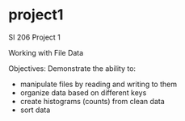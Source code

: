 # project1
SI 206 Project 1

Working with File Data

Objectives:
Demonstrate the ability to:
- manipulate files by reading and writing to them
- organize data based on different keys
- create histograms (counts) from clean data
- sort data
